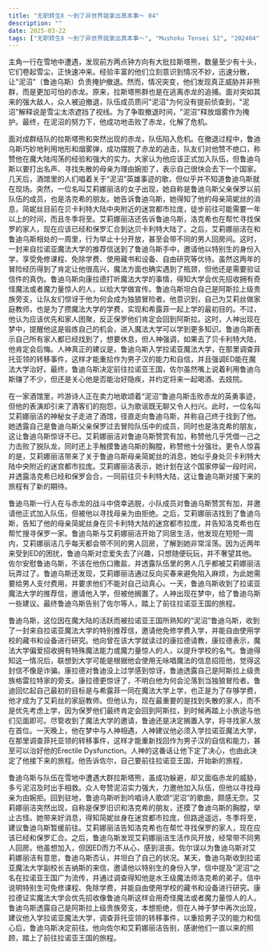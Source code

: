 ```yaml
---
title: "无职转生Ⅱ ～到了异世界就拿出真本事～ 04"
description: ""
date: 2025-03-22
tags: ["无职转生Ⅱ ～到了异世界就拿出真本事～", "Mushoku Tensei S2", "202404"]
---
```


主角一行在雪地中遭遇，发现前方两点钟方向有大批拉斯塔熊，数量至少有十头，它们卷起雪尘，正快速冲来。经验丰富的他们立刻意识到情况不妙，迅速分散，让"泥沼"（鲁迪乌斯）负责掩护撤退。然而，情况突变，他们发现真正威胁并非熊群，而是更加可怕的赤龙。原来，拉斯塔熊群也是在逃离赤龙的追捕。面对突如其来的强大敌人，众人被迫撤退，队伍成员质问"泥沼"为何没有提前侦查到，"泥沼"解释说是雪尘太浓遮挡了视线。为了争取撤退时间，"泥沼"释放烟雾作为掩护。最终，在泥沼的努力下，他成功地击败了赤龙，化解了危机。

面对成群结队的拉斯塔熊和突然出现的赤龙，队伍陷入危机。在撤退过程中，鲁迪乌斯巧妙地利用地形和烟雾弹，成功摆脱了赤龙的追击，队友们对他赞不绝口，称赞他在魔大陆闯荡的经验和强大的实力。大家认为他应该正式加入队伍，但鲁迪乌斯以要打出名声、寻找失散的母亲为理由婉拒了，表示自己很快会去下一个国家。几天后，酒馆里的人们唱着关于“泥沼”英雄事迹的歌，但似乎并不知道鲁迪乌斯就在现场。突然，一位名叫艾莉娜丽洁的女子出现，她自称是鲁迪乌斯父亲保罗以前队伍的成员，也是洛克希的朋友。她告诉鲁迪乌斯，她得知了他的母亲简妮丝的消息，简妮丝目前在贝卡利特大陆中央附近的迷宫都市拉庞，徒步前往可能需要一年以上的时间，而且冬季将至。艾莉娜丽洁还告诉鲁迪乌斯，洛克希也在帮忙寻找保罗的家人，现在应该已经和保罗汇合到达贝卡利特大陆了。之后，艾莉娜丽洁在和鲁迪乌斯相处的一周里，行为举止十分开放，甚至会带不同的男人回房间。这时，一封来自拉诺亚魔法大学的推荐信送到了鲁迪乌斯手中，邀请他以特别生的身份入学，享受免修课程、免除学费、使用藏书和设备、自由研究等优待。虽然这两年的冒险经历得到了肯定让他很高兴，魔法方面也确实遇到了瓶颈，但他还是需要验证信件的真伪。鲁迪乌斯向康拉德打听魔法大学的事情，得知大学会优先招收拥有奇怪魔法或者魔力量惊人的人，以给大学做宣传。鲁迪乌斯坦白自己是阿斯拉上级贵族旁支，让队友们惊讶于他为何会成为独狼冒险者。他意识到，自己为艾莉丝做家庭教师，也是为了攒魔法大学的学费，实现和希露菲一起上学的最初目的。不过，他认为应该优先和家人团聚，反正保罗他们肯定会回到阿斯拉。这时，人神出现在梦中，提醒他这是锻炼自己的机会，进入魔法大学可以学到更多知识。鲁迪乌斯表示自己所有家人都已经找到了，想要休息，但人神强调，如果去了贝卡利特大陆，他肯定会后悔。人神真正的建议是，鲁迪乌斯入学拉诺亚魔法大学，在那里调查菲托亚领的转移事件，这样才能重拾作为男子汉的能力和自信，并且强调ED能在魔法大学治好。最终，鲁迪乌斯决定前往拉诺亚王国，佐尔虽然嘴上说着利用鲁迪乌斯赚了不少，但还是关心他是否能治好隐疾，并约定将来一起喝酒、去妓院。

在一家酒馆里，吟游诗人正在卖力地歌颂着“泥沼”鲁迪乌斯击败赤龙的英勇事迹，但他的表演却引来了酒客们的抱怨，认为歌谣既无聊又令人扫兴。此时，一位名叫艾莉娜丽洁的神秘女子走进了酒馆，径直走向鲁迪乌斯，并称自己终于找到了他。她透露自己是鲁迪乌斯父亲保罗过去冒险队伍中的成员，同时也是洛克希的朋友，这让鲁迪乌斯惊讶不已。艾莉娜丽洁对鲁迪乌斯赞赏有加，称赞他几乎凭借一己之力击败了脱队龙，同时还上手触摸鲁迪乌斯的胸膛，称赞他十分强壮。更令人惊喜的是，艾莉娜丽洁带来了关于鲁迪乌斯母亲简妮丝的消息，她似乎身处贝卡利特大陆中央附近的迷宫都市拉庞。艾莉娜丽洁表示，她计划在这个国家停留一段时间，并透露洛克希已经和保罗会合，一同前往贝卡利特大陆，这让鲁迪乌斯对接下来的旅程有了新的期待。

鲁迪乌斯一行人在与赤龙的战斗中侥幸逃脱，小队成员对鲁迪乌斯赞赏有加，并邀请他正式加入队伍，但被他以寻找母亲为由拒绝。之后，艾莉娜丽洁找到了鲁迪乌斯，告知了他的母亲简妮丝身在贝卡利特大陆的迷宫都市拉庞，并告知洛克希也在帮忙搜寻保罗一家。鲁迪乌斯与艾莉娜丽洁开始了同居生活，他发现在短短一周内，艾莉娜丽洁几乎每天都会带不同的男人回房，了解到她非常淫荡。因为近两年来受到ED的困扰，鲁迪乌斯对恋爱失去了兴趣，只想随便玩玩，并不奢望其他。佐尔安慰鲁迪乌斯，不该在他伤口撒盐，并透露队伍里的男人几乎都被艾莉娜丽洁玩弄过了。鲁迪乌斯还发现，艾莉娜丽洁通过反向买春来避免陷入麻烦，为此她需要给男人支付费用，并要求他们不能对自己动真心。一天，鲁迪乌斯收到了拉诺亚魔法大学的推荐信，邀请他入学，但被他搁置了。人神出现在梦中，给了鲁迪乌斯一些建议。最终鲁迪乌斯告别了佐尔等人，踏上了前往拉诺亚王国的旅程。

鲁迪乌斯，这位因在魔大陆的活跃而被拉诺亚王国所熟知的“泥沼”鲁迪乌斯，收到了一封来自拉诺亚魔法大学的特别推荐信，邀请他免修学费入学，并能自由使用学校的藏书和设备进行研究。他向曾在该大学就读过的康拉德请教，康拉德表示，魔法大学偏爱招收拥有特殊魔法能力或魔力量惊人的人，以提升学校的名气。鲁迪得知这一情况后，联想到大学可能是根据他会使用无咏唱魔法的信息招揽他，觉得这封信不像是诈骗。康拉德对鲁迪没上过学感到惊讶，鲁迪透露自己是阿斯拉上级贵族格雷拉特家的旁支。康拉德更惊讶了，不明白他为何会沦落到当独狼冒险者。鲁迪回忆起自己最初的目标是与希露菲一同在魔法大学上学，也正是为了存够学费，他才成为了艾莉丝的家庭教师。但他认为，现在最重要的是找到失散的家人，而不是优先考虑上学，因为保罗他们最终肯定会回到阿斯拉，到时候再踏上小旅途与他们见面即可。尽管收到了魔法大学的邀请，鲁迪还是决定搁置入学，将寻找家人放在首位。一天晚上，他在梦中与人神相遇，人神建议他必须入学拉诺亚魔法大学，在那里调查菲托亚领的转移事件，这样才能重新找回作为男子汉的自信和能力，甚至可以治好他的Erectile Dysfunction。人神的这番话让他下定了决心，也由此决定了他接下来的旅程。他告诉佐尔，自己要前往拉诺亚王国，开始新的旅程，

鲁迪乌斯与队伍在雪地中遭遇大群拉斯塔熊，虽成功躲避，却又面临赤龙的威胁，多亏泥沼及时出手相救。众人夸赞泥沼实力强大，力邀他加入队伍，但他以寻找母亲为由婉拒。回到驻地，鲁迪乌斯听到吟唱诗人歌颂“泥沼”的歌曲，颇感无奈。艾莉娜丽洁突然出现，自称是保罗旧识和洛克希的朋友，还摸了鲁迪乌斯的胸膛，举止古怪。她带来好消息，得知简妮丝身在迷宫都市拉庞，但路途遥远，冬季将至，建议鲁迪乌斯暂缓前往。艾莉娜丽洁告知洛克希也在帮忙寻找保罗的家人，现在应该已经和保罗汇合。之后，鲁迪乌斯发现艾莉娜丽洁生活作风开放，经常带不同男人回房。他虽想加入，但因ED而力不从心，感到沮丧。佐尔误以为鲁迪乌斯对艾莉娜丽洁有意思，鲁迪乌斯否认，并坦白了自己的状况。某天，鲁迪乌斯收到拉诺亚魔法大学副校长吉纳斯的来信，邀请他以特别生的身份入学，信中提及“泥沼”之名在拉诺亚王国广为流传，并通过调查得知他是水王级魔法师洛克希的弟子。信中说明特别生可免修课程、免除学费，并能自由使用学校的藏书和设备进行研究。康拉德证实魔法大学会优先招收像鲁迪乌斯这样会用奇怪魔法或者魔力量惊人的人。鲁迪乌斯透露自己是阿斯拉上级贵族旁支，本想拒绝，但在人神于梦中再次出现，建议他入学拉诺亚魔法大学，调查菲托亚领的转移事件，以重拾男子汉的能力和信心后，鲁迪乌斯决定前往。他向佐尔和艾莉娜丽洁告别，感谢他们一直以来的照顾，踏上了前往拉诺亚王国的旅程。